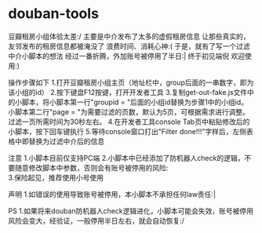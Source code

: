 # douban-tools
豆瓣租房小组体验太差:/
主要是中介发布了太多的虚假租房信息
让那些真实的，友邻发布的租房信息都被淹没了
浪费时间、消耗心神:(
于是，就有了写一个过滤中介小脚本的想法
经过一番折腾，外加账号被停用了半日:|
终于初见端倪
欢迎使用:)

操作步骤如下
1.打开豆瓣租房小组主页（地址栏中，group后面的一串数字，即为该小组的id）
2.按下键盘F12按键，打开开发者工具
3.复制get-out-fake.js文件中的小脚本，将小脚本第一行"groupid = "后面的小组id替换为步骤1中的小组id。
  小脚本第二行"page = "为需要过滤的页数，默认为5页，可根据需求进行调整。过滤一页所需时间为30秒左右。
4.在开发者工具console Tab页中粘贴修改后的小脚本，按下回车键执行
5.等待console窗口打出"Filter done!!!"字样后，左侧表格中即替换为过滤中介后的信息



注意
  1.小脚本目前仅支持PC端
  2.小脚本中已经添加了防机器人check的逻辑，不要随意修改脚本中参数，否则会有账号被停用的风险:\
  3.保险起见，推荐使用小号使用
  
声明
  1.如错误的使用导致账号被停用，本小脚本不承担任何law责任:|
  
PS
  1.如果将来douban防机器人check逻辑进化，小脚本可能会失效，账号被停用风险会变大，经验证，一般停用半日左右，就会自动恢复:/
